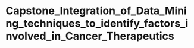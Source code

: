 # Capstone_Integration_of_Data_Mining_techniques_to_identify_factors_involved_in_Cancer_Therapeutics